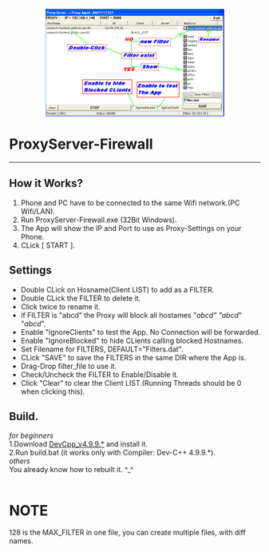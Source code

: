 <p align="center">
<img align="center" width="358" height="215" src="https://github.com/AM71113363/ProxyServer-Firewall/blob/master/info.png?raw=true">
</p>

# ProxyServer-Firewall
-----

## How it Works?<br>
1. Phone and PC have to be connected to the same Wifi network.(PC Wifi/LAN).<br>
2. Run ProxyServer-Firewall.exe (32Bit Windows).<br>
3. The App will show the IP and Port to use as Proxy-Settings on your Phone.<br>
4. CLick [ START ].<br>

## Settings<br>
* Double CLick on Hosname(Client LIST) to add as a FILTER.<br>
* Double CLick the FILTER to delete it.<br>
* Click twice to rename it.<br>
* if FILTER is "abcd" the Proxy will block all hostames "*abcd" "abcd*" "*abcd*".<br>
* Enable "IgnoreClients" to test the App. No Connection will be forwarded.<br>
* Enable "IgnoreBlocked" to hide CLients calling blocked Hostnames.<br>
* Set Filename for FILTERS, DEFAULT="Filters.dat".<br>
* CLick "SAVE" to save the FILTERS in the same DIR where the App is.<br>
* Drag-Drop filter_file to use it.<br>
* Check/Uncheck the FILTER to Enable/Disable it.<br>
* Click "Clear" to clear the Client LIST.(Running Threads should be 0 when clicking this).<br>

## Build.
_for beginners_ <br>
1.Download [DevCpp_v4.9.9.*](http://www.bloodshed.net/) and install it.<br>
2.Run build.bat (it works only with Compiler:  Dev-C++ 4.9.9.*).<br>
_others_ <br>
You already know how to rebuilt it. ^_^<br>
<br>

# NOTE
128 is the MAX_FILTER in one file, you can create multiple files, with diff names.
